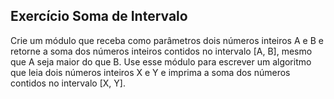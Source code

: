 ## Exercício Soma de Intervalo
Crie um módulo que receba como parâmetros dois números inteiros A e B e retorne a soma dos números inteiros contidos no intervalo [A, B], mesmo que A seja maior do que B. Use esse
módulo para escrever um algoritmo que leia dois números inteiros X e Y e imprima a soma dos números contidos no intervalo [X, Y].